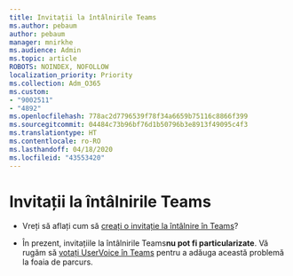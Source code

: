 ```yaml
---
title: Invitații la întâlnirile Teams
ms.author: pebaum
author: pebaum
manager: mnirkhe
ms.audience: Admin
ms.topic: article
ROBOTS: NOINDEX, NOFOLLOW
localization_priority: Priority
ms.collection: Adm_O365
ms.custom:
- "9002511"
- "4892"
ms.openlocfilehash: 778ac2d7796539f78f34a6659b75116c8866f399
ms.sourcegitcommit: 04484c73b96bf76d1b50796b3e8913f49095c4f3
ms.translationtype: HT
ms.contentlocale: ro-RO
ms.lasthandoff: 04/18/2020
ms.locfileid: "43553420"
---
```

# <a name="teams-meeting-invitations"></a>Invitații la întâlnirile Teams

- Vreți să aflați cum să [creați o invitație la întâlnire în Teams](https://support.office.com/article/Schedule-a-meeting-in-Teams-943507a9-8583-4c58-b5d2-8ec8265e04e5)?

- În prezent, invitațiile la întâlnirile Teams**nu pot fi particularizate**. Vă rugăm să [votați UserVoice în Teams](https://microsoftteams.uservoice.com/) pentru a adăuga această problemă la foaia de parcurs.
